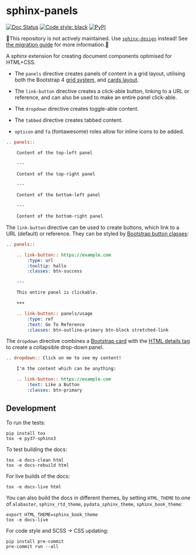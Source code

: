 # sphinx-panels

[![Doc Status][rtd-badge]][rtd-link]
[![Code style: black][black-badge]][black-link]
[![PyPI][pypi-badge]][pypi-link]

🚨This repository is not actively maintained. Use [`sphinx-design`](https://github.com/executablebooks/sphinx-design) instead! See [the migration guide](https://sphinx-design.readthedocs.io/en/latest/get_started.html#migrating-from-sphinx-panels) for more information.🚨

A sphinx extension for creating document components optimised for HTML+CSS.

- The `panels` directive creates panels of content in a grid layout, utilising both the Bootstrap 4 [grid system](https://getbootstrap.com/docs/4.0/layout/grid/), and [cards layout](https://getbootstrap.com/docs/4.0/components/card/).

- The `link-button` directive creates a click-able button, linking to a URL or reference, and can also be used to make an entire panel click-able.

- The `dropdown` directive creates toggle-able content.

- The `tabbed` directive creates tabbed content.

- `opticon` and `fa` (fontawesome) roles allow for inline icons to be added.


```rst
.. panels::

    Content of the top-left panel

    ---

    Content of the top-right panel

    ---

    Content of the bottom-left panel

    ---

    Content of the bottom-right panel
```

The `link-button` directive can be used to create buttons, which link to a URL (default) or reference.
They can be styled by [Bootstrap button classes](https://getbootstrap.com/docs/4.0/components/buttons/):

```rst
.. panels::

    .. link-button:: https://example.com
        :type: url
        :tooltip: hallo
        :classes: btn-success

    ---

    This entire panel is clickable.

    +++

    .. link-button:: panels/usage
        :type: ref
        :text: Go To Reference
        :classes: btn-outline-primary btn-block stretched-link
```

The `dropdown` directive combines a [Bootstrap card](https://getbootstrap.com/docs/4.0/components/card/)
with the [HTML details tag](https://www.w3schools.com/tags/tag_details.asp) to create a collapsible
drop-down panel.

```rst
.. dropdown:: Click on me to see my content!

    I'm the content which can be anything:

    .. link-button:: https://example.com
        :text: Like a Button
        :classes: btn-primary
```

## Development

To run the tests:

```console
pip install tox
tox -e py37-sphinx3
```

To test building the docs:

```console
tox -e docs-clean html
tox -e docs-rebuild html
```

For live builds of the docs:

```console
tox -e docs-live html
```

You can also build the docs in different themes, by setting `HTML_THEME` to one of `alabaster`, `sphinx_rtd_theme`, `pydata_sphinx_theme`, `sphinx_book_theme`:

```console
export HTML_THEME=sphinx_book_theme
tox -e docs-live
```

For code style and SCSS -> CSS updating:

```console
pip install pre-commit
pre-commit run --all
```

[rtd-badge]: https://readthedocs.org/projects/sphinx-panels/badge/?version=latest
[rtd-link]: https://sphinx-panels.readthedocs.io/en/latest/?badge=latest
[black-badge]: https://img.shields.io/badge/code%20style-black-000000.svg
[black-link]: https://github.com/ambv/black
[pypi-badge]: https://img.shields.io/pypi/v/sphinx-panels.svg
[pypi-link]: https://pypi.org/project/sphinx-panels

